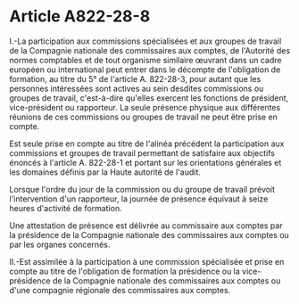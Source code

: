 # Article A822-28-8

I.-La participation aux commissions spécialisées et aux groupes de travail de la Compagnie nationale des commissaires aux comptes, de l'Autorité des normes comptables et de tout organisme similaire œuvrant dans un cadre européen ou international peut entrer dans le décompte de l'obligation de formation, au titre du 5° de l'article A. 822-28-3, pour autant que les personnes intéressées sont actives au sein desdites commissions ou groupes de travail, c'est-à-dire qu'elles exercent les fonctions de président, vice-président ou rapporteur. La seule présence physique aux différentes réunions de ces commissions ou groupes de travail ne peut être prise en compte.

Est seule prise en compte au titre de l'alinéa précédent la participation aux commissions et groupes de travail permettant de satisfaire aux objectifs énoncés à l'article A. 822-28-1 et portant sur les orientations générales et les domaines définis par la Haute autorité de l'audit.

Lorsque l'ordre du jour de la commission ou du groupe de travail prévoit l'intervention d'un rapporteur, la journée de présence équivaut à seize heures d'activité de formation.

Une attestation de présence est délivrée au commissaire aux comptes par la présidence de la Compagnie nationale des commissaires aux comptes ou par les organes concernés.

II.-Est assimilée à la participation à une commission spécialisée et prise en compte au titre de l'obligation de formation la présidence ou la vice-présidence de la Compagnie nationale des commissaires aux comptes ou d'une compagnie régionale des commissaires aux comptes.
